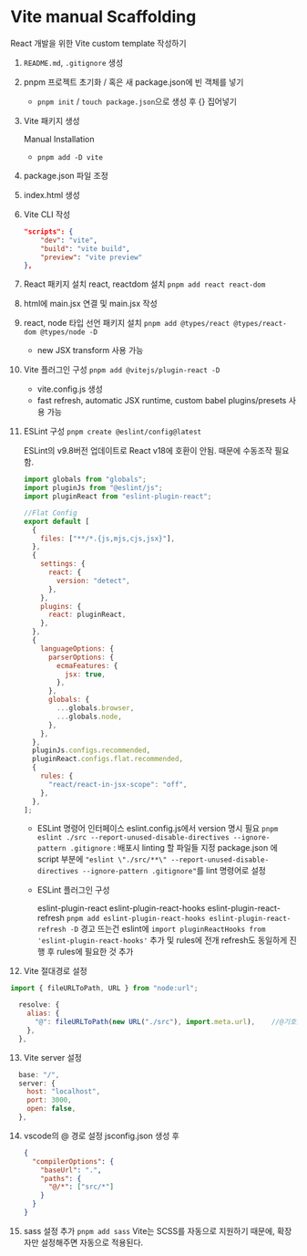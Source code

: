 # Vite manual Scaffolding

React 개발을 위한 Vite custom template 작성하기

1. `README.md`, `.gitignore` 생성

2. pnpm 프로젝트 초기화 / 혹은 새 package.json에 빈 객체를 넣기

   - `pnpm init` / `touch package.json`으로 생성 후 {} 집어넣기

3. Vite 패키지 생성

   Manual Installation

   - `pnpm add -D vite`

4. package.json 파일 조정

5. index.html 생성

6. Vite CLI 작성

   ```json
   "scripts": {
       "dev": "vite",
       "build": "vite build",
       "preview": "vite preview"
   },
   ```

7. React 패키지 설치
   react, reactdom 설치
   `pnpm add react react-dom`

8. html에 main.jsx 연결 및 main.jsx 작성

9. react, node 타입 선언 패키지 설치
   `pnpm add @types/react @types/react-dom @types/node -D`

   - new JSX transform 사용 가능

10. Vite 플러그인 구성
    `pnpm add @vitejs/plugin-react -D`

    - vite.config.js 생성
    - fast refresh, automatic JSX runtime, custom babel plugins/presets 사용 가능

11. ESLint 구성
    `pnpm create @eslint/config@latest`

    ESLint의 v9.8버전 업데이트로 React v18에 호환이 안됨. 때문에 수동조작 필요함.

    ```js
    import globals from "globals";
    import pluginJs from "@eslint/js";
    import pluginReact from "eslint-plugin-react";

    //Flat Config
    export default [
      {
        files: ["**/*.{js,mjs,cjs,jsx}"],
      },
      {
        settings: {
          react: {
            version: "detect",
          },
        },
        plugins: {
          react: pluginReact,
        },
      },
      {
        languageOptions: {
          parserOptions: {
            ecmaFeatures: {
              jsx: true,
            },
          },
          globals: {
            ...globals.browser,
            ...globals.node,
          },
        },
      },
      pluginJs.configs.recommended,
      pluginReact.configs.flat.recommended,
      {
        rules: {
          "react/react-in-jsx-scope": "off",
        },
      },
    ];
    ```

    - ESLint 명령어 인터페이스
      eslint.config.js에서 version 명시 필요
      `pnpm eslint ./src --report-unused-disable-directives --ignore-pattern .gitignore` : 배포시 linting 할 파일들 지정
      package.json 에 script 부분에 `"eslint \"./src/**\" --report-unused-disable-directives --ignore-pattern .gitignore"`를 lint 명령어로 설정

    - ESLint 플러그인 구성

      eslint-plugin-react
      eslint-plugin-react-hooks
      eslint-plugin-react-refresh
      `pnpm add eslint-plugin-react-hooks eslint-plugin-react-refresh -D`
      경고 뜨는건 eslint에 `import pluginReactHooks from 'eslint-plugin-react-hooks'` 추가 및 rules에 전개
      refresh도 동일하게 진행 후 rules에 필요한 것 추가

12. Vite 절대경로 설정

```js
import { fileURLToPath, URL } from "node:url";

  resolve: {
    alias: {
      "@": fileURLToPath(new URL("./src"), import.meta.url),    //@기호를 사용하여 절대기호로 나타낼 수 있음.
    },
  },
```

13. Vite server 설정

```js
  base: "/",
  server: {
    host: "localhost",
    port: 3000,
    open: false,
  },
```

14. vscode의 @ 경로 설정
    jsconfig.json 생성 후

    ```json
    {
      "compilerOptions": {
        "baseUrl": ".",
        "paths": {
          "@/*": ["src/*"]
        }
      }
    }
    ```

15. sass 설정 추가
    `pnpm add sass`
    Vite는 SCSS를 자동으로 지원하기 때문에, 확장자만 설정해주면 자동으로 적용된다.
